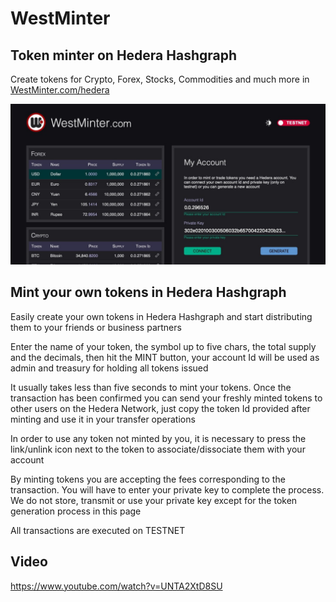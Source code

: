 # WestMinter

## Token minter on Hedera Hashgraph

Create tokens for Crypto, Forex, Stocks, Commodities and much more in [WestMinter.com/hedera](https://westminter.com/hedera)

![Screenshot](media/screenshot.jpg)

## Mint your own tokens in Hedera Hashgraph

Easily create your own tokens in Hedera Hashgraph and start distributing them to your friends or business partners

Enter the name of your token, the symbol up to five chars, the total supply and the decimals, then hit the MINT button, your account Id will be used as admin and treasury for holding all tokens issued

It usually takes less than five seconds to mint your tokens. Once the transaction has been confirmed you can send your freshly minted tokens to other users on the Hedera Network, just copy the token Id provided after minting and use it in your transfer operations

In order to use any token not minted by you, it is necessary to press the link/unlink icon next to the token to associate/dissociate them with your account

By minting tokens you are accepting the fees corresponding to the transaction. You will have to enter your private key to complete the process. We do not store, transmit or use your private key except for the token generation process in this page

All transactions are executed on TESTNET

## Video

https://www.youtube.com/watch?v=UNTA2XtD8SU